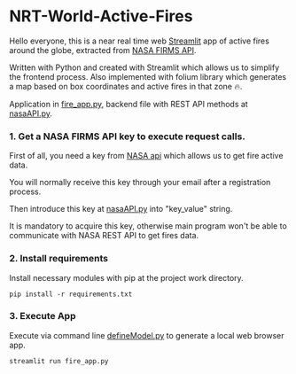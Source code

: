 # NRT-World-Active-Fires

Hello everyone, this is a near real time web [Streamlit](https://streamlit.io/) app of active fires around the globe, extracted from [NASA FIRMS API](https://firms.modaps.eosdis.nasa.gov/).

Written with Python and created with Streamlit which allows us to simplify the frontend process. Also implemented with folium library which generates a map based on box coordinates and active fires in that zone :fire:.

Application in [fire_app.py](./fire_app.py), backend file with REST API methods at [nasaAPI.py](./nasaAPI.py). 


### 1. Get a NASA FIRMS API key to execute request calls.

First of all, you need a key from [NASA api](https://api.nasa.gov/) which allows us to get fire active data.

You will normally receive this key through your email after a registration process.

Then introduce this key at [nasaAPI.py](./nasaAPI.py) into "key_value" string. 

It is mandatory to acquire this key, otherwise main program won't be able to communicate with NASA REST API to get fires data.

### 2. Install requirements

Install necessary modules with pip at the project work directory.
```
pip install -r requirements.txt
```
### 3. Execute App

Execute via command line [defineModel.py](./defineModel.py) to generate a local web browser app.  
```
streamlit run fire_app.py
```
